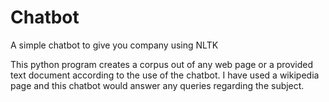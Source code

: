 # Chatbot
A simple chatbot to give you company using NLTK

This python program creates a corpus out of any web page or a provided text document according to the use of the chatbot. I have used a wikipedia page and this chatbot would answer any queries regarding the subject. 
